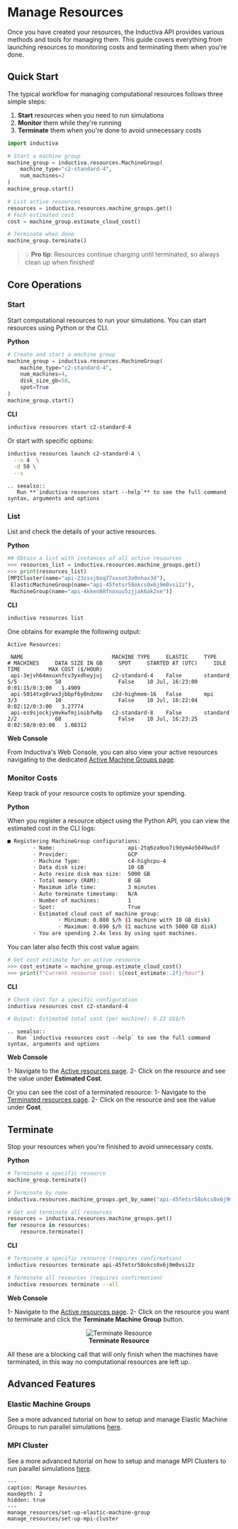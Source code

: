 # Manage Resources

Once you have created your resources, the Inductiva API provides various methods and tools for managing them. This guide covers everything from launching resources to monitoring costs and terminating them when you're done.

## Quick Start
The typical workflow for managing computational resources follows three simple steps:

1. **Start** resources when you need to run simulations
2. **Monitor** them while they're running
3. **Terminate** them when you're done to avoid unnecessary costs

```python
import inductiva

# Start a machine group
machine_group = inductiva.resources.MachineGroup(
    machine_type="c2-standard-4",
    num_machines=2
)
machine_group.start()

# List active resources
resources = inductiva.resources.machine_groups.get()
# Fech estimated cost
cost = machine_group.estimate_cloud_cost()

# Terminate when done
machine_group.terminate()
```

>💡 **Pro tip**: Resources continue charging until terminated, so always clean up when finished!

## Core Operations
### Start

Start computational resources to run your simulations. You can start resources using Python or the CLI.

**Python**
```python
# Create and start a machine group
machine_group = inductiva.resources.MachineGroup(
    machine_type="c2-standard-4",
    num_machines=4,
    disk_size_gb=50,
    spot=True
)
machine_group.start()
```

**CLI**
```bash
inductiva resources start c2-standard-4
```
Or start with specific options:
```bash
inductiva resources launch c2-standard-4 \
  --n 4  \
  -d 50 \
  --s
```

````{eval-rst}
.. seealso::
   Run **`inductiva resources start --help`** to see the full command syntax, arguments and options
```` 

### List
List and check the details of your active resources.

**Python**
```python
## Obtain a list with instances of all active resources
>>> resources_list = inductiva.resources.machine_groups.get()
>>> print(resources_list)
[MPICluster(name="api-23zssj6oq77xxsot3o0nhax3d"),
 ElasticMachineGroup(name="api-45fetsr58okcs0x6j9m0vsi2z"),
 MachineGroup(name="api-4kken08fnoxuu5zjjak6ak2xe")]
```

**CLI**
```bash
inductiva resources list
```

One obtains for example the following output:
```
Active Resources:

 NAME                            MACHINE TYPE     ELASTIC     TYPE       # MACHINES     DATA SIZE IN GB     SPOT     STARTED AT (UTC)     IDLE TIME         MAX COST ($/HOUR)
 api-3ejvh64mxuxnfcv3yxdhoyjuj   c2-standard-4    False       standard   5/5            50                  False    10 Jul, 16:23:00     0:01:15/0:3:00   1.4909
 api-5014txg0rwx3jbbpf6y0ndzmv   c2d-highmem-16   False       mpi        3/3            10                  False    10 Jul, 16:22:04     0:02:12/0:3:00   3.27774
 api-es9sjockjymvkwfmjioibfw8p   c2-standard-8    False       standard   2/2            60                  False    10 Jul, 16:23:25     0:02:50/0:03:00   1.08312
```

**Web Console**

From Inductiva's Web Console, you can also view your active resources navigating to the dedicated [Active Machine Groups page](https://console.inductiva.ai/machine-groups/active).

### Monitor Costs

Keep track of your resource costs to optimize your spending.

**Python**

When you register a resource object using the Python API, you can view the estimated cost in the CLI logs:

```bash
■ Registering MachineGroup configurations:
        · Name:                       api-2tq6za9oo7i9dym4o5049wu5f
        · Provider:                   GCP
        · Machine Type:               c4-highcpu-4
        · Data disk size:             10 GB
        · Auto resize disk max size:  5000 GB
        · Total memory (RAM):         8 GB
        · Maximum idle time:          3 minutes
        · Auto terminate timestamp:   N/A
        · Number of machines:         1
        · Spot:                       True
        · Estimated cloud cost of machine group:
                · Minimum: 0.080 $/h (1 machine with 10 GB disk)
                · Maximum: 0.690 $/h (1 machine with 5000 GB disk)
        · You are spending 2.4x less by using spot machines.
```

You can later also fecth this cost value again:
```python
# Get cost estimate for an active resource
>>> cost_estimate = machine_group.estimate_cloud_cost()
>>> print(f"Current resource cost: ${cost_estimate:.2f}/hour")
```

**CLI**
```bash
# Check cost for a specific configuration
inductiva resources cost c2-standard-4

# Output: Estimated total cost (per machine): 0.23 US$/h
```

````{eval-rst}
.. seealso::
   Run `inductiva resources cost --help` to see the full command syntax, arguments and options
```` 

**Web Console**

1- Navigate to the [Active resources page](https://console.inductiva.ai/machine-groups/active).
2- Click on the resource and see the value under **Estimated Cost**.

Or you can see the cost of a terminated resource:
1- Navigate to the [Terminated resources page](https://console.inductiva.ai/machine-groups/terminated).
2- Click on the resource and see the value under **Cost**.


## Terminate
Stop your resources when you're finished to avoid unnecessary costs.

**Python**
```python
# Terminate a specific resource
machine_group.terminate()

# Terminate by name
inductiva.resources.machine_groups.get_by_name("api-45fetsr58okcs0x6j9m0vsi2z").terminate()

# Get and terminate all resources
resources = inductiva.resources.machine_groups.get()
for resource in resources:
    resource.terminate()
```

**CLI**
```bash
# Terminate a specific resource (requires confirmation)
inductiva resources terminate api-45fetsr58okcs0x6j9m0vsi2z

# Terminate all resources (requires confirmation)
inductiva resources terminate --all
```

**Web Console**

1- Navigate to the [Active resources page](https://console.inductiva.ai/machine-groups/active).
2- Click on the resource you want to terminate and click the **Terminate Machine Group** button.

<div align="center">
   <img src="_static/terminate_machine.png" alt="Terminate Resource">
   <figcaption align="center"><b>Terminate Resource</b></figcaption>
</div>

All these are a blocking call that will only finish when the machines have terminated, in this way no computational resources are left up.

## Advanced Features
### Elastic Machine Groups

See a more advanced tutorial on how to setup and manage Elastic Machine Groups to run parallel simulations [here](manage_resources/set-up-elastic-machine-group.md).

### MPI Cluster
See a more advanced tutorial on how to setup and manage MPI Clusters to run parallel simulations [here](manage_resources/set-up-mpi-cluster.md).

```{toctree}
---
caption: Manage Resources
maxdepth: 2
hidden: true
---
manage_resources/set-up-elastic-machine-group
manage_resources/set-up-mpi-cluster
```
